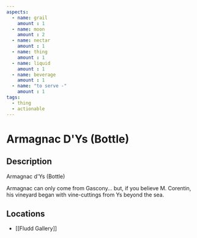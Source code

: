 ```yaml
---
aspects: 
  - name: grail
    amount : 1
  - name: moon
    amount : 2
  - name: nectar
    amount : 1
  - name: thing
    amount : 1
  - name: liquid
    amount : 1
  - name: beverage
    amount : 1
  - name: "to serve -"
    amount : 1
tags:
  - thing
  - actionable
---
```


# Armagnac D'Ys (Bottle)

## Description
Armagnac d'Ys (Bottle)

Armagnac can only come from Gascony… but, if you believe M. Corentin, his vineyard began with vine-cuttings from Ys beyond the sea.
## Locations
- [[Fludd Gallery]]
